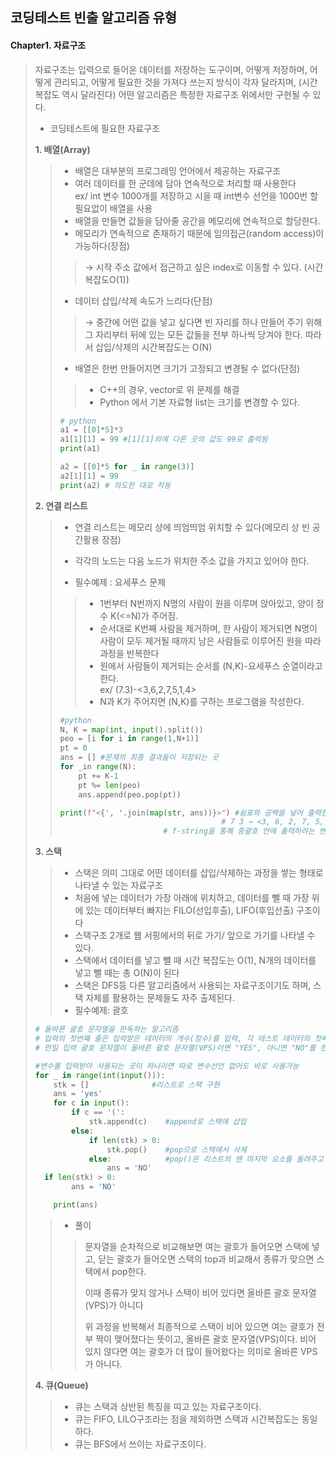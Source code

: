 ## 코딩테스트 빈출 알고리즘 유형



#### Chapter1. 자료구조 

> 자료구조는 입력으로 들어온 데이터를 저장하는 도구이며, 어떻게 저장하며, 어떻게 관리되고, 어떻게 필요한 것을 가져다 쓰는지 방식이 각자 달라지며, (시간복잡도 역시 달라진다) 어떤 알고리즘은 특정한 자료구조 위에서만 구현될 수 있다.  
>
> - 코딩테스트에 필요한 자료구조
>
> **1. 배열(Array)**
>
> > * 배열은 대부분의 프로그래밍 언어에서 제공하는 자료구조
> > * 여러 데이터를 한 군데에 담아 연속적으로 처리할 때 사용한다<br>ex/ int 변수 1000개를 저장하고 시을 때 int변수 선언을 1000번 할 필요없이 배열을 사용 
> > * 배열을 만들면 값들을 담아줄 공간을 메모리에 연속적으로 할당한다.   
> > * 메모리가 연속적으로 존재하기 때문에 임의접근(random access)이 가능하다(장점)
> >
> > > → 시작 주소 값에서 접근하고 싶은 index로 이동할 수 있다. (시간복잡도O(1))
> >
> > - 데이터 삽입/삭제 속도가 느리다(단점)
> >
> > > → 중간에 어떤 값을 넣고 싶다면 빈 자리를 하나 만들어 주기 위해 그 자리부터 뒤에 있는 모든 값들을 전부 하나씩 당겨야 한다. 따라서 삽입/삭제의 시간복잡도는 O(N)
> >
> > * 배열은 한번 만들어지면 크기가 고정되고 변경될 수 없다(단점)
> >
> > > * C++의 경우, vector로 위 문제를 해결
> > > * Python 에서 기본 자료형 list는 크기를 변경할 수 있다. 
> >
> > ```python
> > # python
> > a1 = [[0]*5]*3
> > a1[1][1] = 99 #[1][1]외에 다른 곳의 값도 99로 출력됨 
> > print(a1)
> > 
> > a2 = [[0]*5 for _ in range(3)]
> > a2[1][1] = 99 
> > print(a2) # 의도한 대로 작동 
> > ```
> >
>
> **2. 연결 리스트**
>
> > - 연결 리스트는 메모리 상에 띄엄띄엄 위치할 수 있다(메모리 상 빈 공간활용 장점)
> > - 각각의 노드는 다음 노드가 위치한 주소 값을 가지고 있어야 한다. 
> >
> > - 필수예제 : 요세푸스 문제 
> >
> > > * 1번부터 N번까지 N명의 사람이 원을 이루며 앉아있고, 양이 정수 K(<=N)가 주어짐. 
> > > * 순서대로 K번째 사람을 제거하며, 한 사람이 제거되면 N명이 사람이 모두 제거될 때까지 남은 사람들로 이루어진 원을 따라 과정을 반복한다
> > > * 원에서 사람들이 제거되는 순서를 (N,K)-요세푸스 순열이라고 한다.<br>ex/ (7.3)-<3,6,2,7,5,1,4>
> > > * N과 K가 주어지면 (N,K)를 구하는 프로그램을 작성한다. 
> >
> > ```python
> > #python
> > N, K = map(int, input().split())
> > peo = [i for i in range(1,N+1)]
> > pt = 0
> > ans = [] #문제의 최종 결과들이 저장되는 곳 
> > for _in range(N):
> >     pt += K-1
> >     pt %= len(peo)
> >     ans.append(peo.pop(pt))
> > 
> > print(f"<{', '.join(map(str, ans))}>") #쉼표와 공백을 넣어 출력한다. 
> > 								    # 7 3 → <3, 6, 2, 7, 5, 1, 4>
> >                        # f-string을 통해 중괄호 안에 출력하려는 변수명과 수식을 입력    
> > ```
> >
> > 
>
> **3. 스택**
>
> > * 스택은 의미 그대로 어떤 데이터를 삽입/삭제하는 과정을 쌓는 형태로 나타낼 수 있는 자료구조
> > * 처음에 넣는 데이터가 가장 아래에 위치하고, 데이터를 뺄 때 가장 위에 있는 데이터부터 빠지는 FILO(선입후출), LIFO(후입선출) 구조이다
> > * 스택구조 2개로 웹 서핑에서의 뒤로 가기/ 앞으로 가기를 나타낼 수 있다. 
> > * 스택에서 데이터를 넣고 뺄 때 시간 복잡도는 O(1), N개의 데이터를 넣고 뺄 때는 총 O(N)이 된다
> > * 스택은 DFS등 다른 알고리즘에서 사용되는 자료구조이기도 하며, 스택 자체를 활용하는 문제들도 자주 출제된다. 
> > * 필수예제: 괄호
>
> ```python
> # 올바른 괄호 문자열을 판독하는 알고리즘 
> # 입력의 첫번째 줄은 입력받은 데이터의 개수(정수)를 입력, 각 테스트 데이터의 첫째 줄에는 괄호 문자열이 한줄에 주어짐(길이 2이상 50이하)
> # 만일 입력 괄호 문자열이 올바른 괄호 문자열(VPS)이면 "YES", 아니면 "NO"를 한 줄에 하나씩 출력
> 
> #변수를 입력받아 사용되는 곳이 하나라면 따로 변수선언 없어도 바로 사용가능 
> for _ in range(int(input())):
>     stk = []    			#리스트로 스택 구현 
>     ans = 'yes'				
>     for c in input():
>         if c == '(':
>             stk.append(c)    #append로 스택에 삽입 
>         else:
>             if len(stk) > 0:
>                 stk.pop()    #pop으로 스택에서 삭제
>             else:            #pop()은 리스트의 맨 마지막 요소를 돌려주고 그 요소는 삭제
>                 ans = 'NO'
> 	if len(stk) > 0:
>         ans = 'NO'
> 
>     print(ans)
> 
> ```
>
> > - 풀이 
> >
> > > 문자열을 순차적으로 비교해보면 여는 괄호가 들어오면 스택에 넣고, 닫는 괄호가 들어오면 스택의 top과 비교해서 종류가 맞으면 스택에서 pop한다. 
> > >
> > > 이때 종류가 맞지 않거나 스택이 비어 있다면 올바른 괄호 문자열(VPS)가 아니다 
> > >
> > > 위 과정을 반복해서 최종적으로 스택이 비어 있으면 여는 괄호가 전부 짝이 맺어졌다는 뜻이고, 올바른 괄호 문자열(VPS)이다. 비어 있지 않다면 여는 괄호가 더 많이 들어왔다는 의미로 올바른 VPS가 아니다. 
> >
> > 
>
> **4. 큐(Queue)**
>
> > - 큐는 스택과 상반된 특징을 띠고 있는 자료구조이다. 
> > - 큐는 FIFO, LILO구조라는 점을 제외하면 스택과 시간복잡도는 동일하다. 
> > - 큐는 BFS에서 쓰이는 자료구조이다. 

